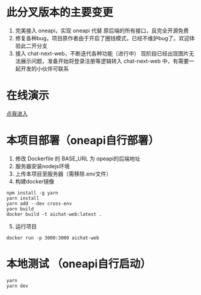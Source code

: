 
# 此分叉版本的主要变更

1. 完美接入 oneapi，实现 oneapi 代替 原后端的所有接口，且完全开源免费
2. 修复各种bug，项目原作者由于开启了圈钱模式，已经不维护bug了。欢迎体验此二开分支
3. 接入 chat-next-web，不断迭代各种功能（进行中）
     现阶段已经出现图片无法展示问题，准备开始将登录注册等逻辑转入 chat-next-web 中，有需要一起开发的小伙伴可联系

# 在线演示
[点我进入](https://ai.cocoai.site)

# 本项目部署（oneapi自行部署）
1. 修改 Dockerfile 的 BASE_URL 为 opeapi的后端地址
2. 服务器安装nodejs环境
3. 上传本项目至服务器（需移除.env文件）
4. 构建docker镜像

```shell
npm install -g yarn
yarn install
yarn add --dev cross-env
yarn build
docker build -t aichat-web:latest .
```
5. 运行项目
```shell
docker run -p 3000:3000 aichat-web
```

# 本地测试 （oneapi自行启动）
```shell
yarn
yarn dev
```
